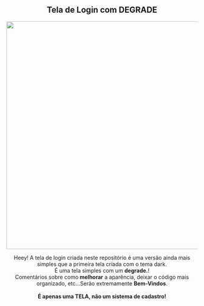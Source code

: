 <span align="center">

##  Tela de Login com DEGRADE

</span>


<div align="center">
<img src="" width="600px" />
</div>


<p align="center">
  Heey! A tela de login criada neste repositório é uma versão ainda mais simples que a primeira tela criada com o tema dark. <br>É uma tela simples com um <strong> degrade.</strong>! <br> Comentários sobre como<strong> melhorar</strong> a aparência, deixar o código mais organizado, etc...Serão extremamente <strong>Bem-Vindos</strong>. <br><br> <strong>É apenas uma TELA, não um sistema de cadastro!</strong><br/>
</p>
